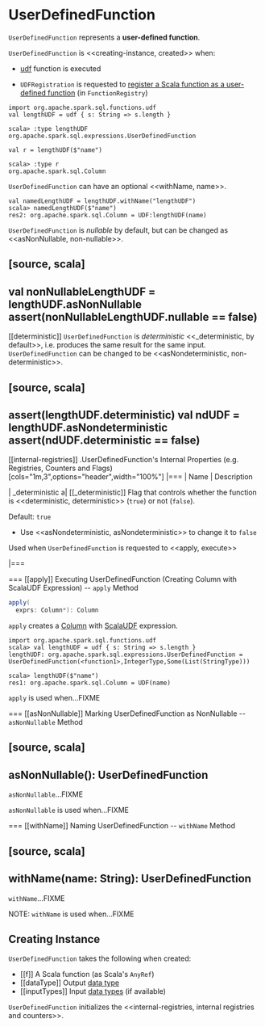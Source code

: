 # UserDefinedFunction

`UserDefinedFunction` represents a **user-defined function**.

`UserDefinedFunction` is <<creating-instance, created>> when:

* [udf](spark-sql-functions.md#udf) function is executed

* `UDFRegistration` is requested to [register a Scala function as a user-defined function](UDFRegistration.md#register) (in `FunctionRegistry`)

```text
import org.apache.spark.sql.functions.udf
val lengthUDF = udf { s: String => s.length }

scala> :type lengthUDF
org.apache.spark.sql.expressions.UserDefinedFunction

val r = lengthUDF($"name")

scala> :type r
org.apache.spark.sql.Column
```

`UserDefinedFunction` can have an optional <<withName, name>>.

```text
val namedLengthUDF = lengthUDF.withName("lengthUDF")
scala> namedLengthUDF($"name")
res2: org.apache.spark.sql.Column = UDF:lengthUDF(name)
```

`UserDefinedFunction` is *nullable* by default, but can be changed as <<asNonNullable, non-nullable>>.

[source, scala]
----
val nonNullableLengthUDF = lengthUDF.asNonNullable
assert(nonNullableLengthUDF.nullable == false)
----

[[deterministic]]
`UserDefinedFunction` is *deterministic* <<_deterministic, by default>>, i.e. produces the same result for the same input. `UserDefinedFunction` can be changed to be <<asNondeterministic, non-deterministic>>.

[source, scala]
----
assert(lengthUDF.deterministic)
val ndUDF = lengthUDF.asNondeterministic
assert(ndUDF.deterministic == false)
----

[[internal-registries]]
.UserDefinedFunction's Internal Properties (e.g. Registries, Counters and Flags)
[cols="1m,3",options="header",width="100%"]
|===
| Name
| Description

| _deterministic
a| [[_deterministic]] Flag that controls whether the function is <<deterministic, deterministic>> (`true`) or not (`false`).

Default: `true`

* Use <<asNondeterministic, asNondeterministic>> to change it to `false`

Used when `UserDefinedFunction` is requested to <<apply, execute>>

|===

=== [[apply]] Executing UserDefinedFunction (Creating Column with ScalaUDF Expression) -- `apply` Method

```scala
apply(
  exprs: Column*): Column
```

`apply` creates a [Column](Column.md) with [ScalaUDF](expressions/ScalaUDF.md) expression.

```text
import org.apache.spark.sql.functions.udf
scala> val lengthUDF = udf { s: String => s.length }
lengthUDF: org.apache.spark.sql.expressions.UserDefinedFunction = UserDefinedFunction(<function1>,IntegerType,Some(List(StringType)))

scala> lengthUDF($"name")
res1: org.apache.spark.sql.Column = UDF(name)
```

`apply` is used when...FIXME

=== [[asNonNullable]] Marking UserDefinedFunction as NonNullable -- `asNonNullable` Method

[source, scala]
----
asNonNullable(): UserDefinedFunction
----

`asNonNullable`...FIXME

`asNonNullable` is used when...FIXME

=== [[withName]] Naming UserDefinedFunction -- `withName` Method

[source, scala]
----
withName(name: String): UserDefinedFunction
----

`withName`...FIXME

NOTE: `withName` is used when...FIXME

## Creating Instance

`UserDefinedFunction` takes the following when created:

* [[f]] A Scala function (as Scala's `AnyRef`)
* [[dataType]] Output [data type](types/DataType.md)
* [[inputTypes]] Input [data types](types/DataType.md) (if available)

`UserDefinedFunction` initializes the <<internal-registries, internal registries and counters>>.
